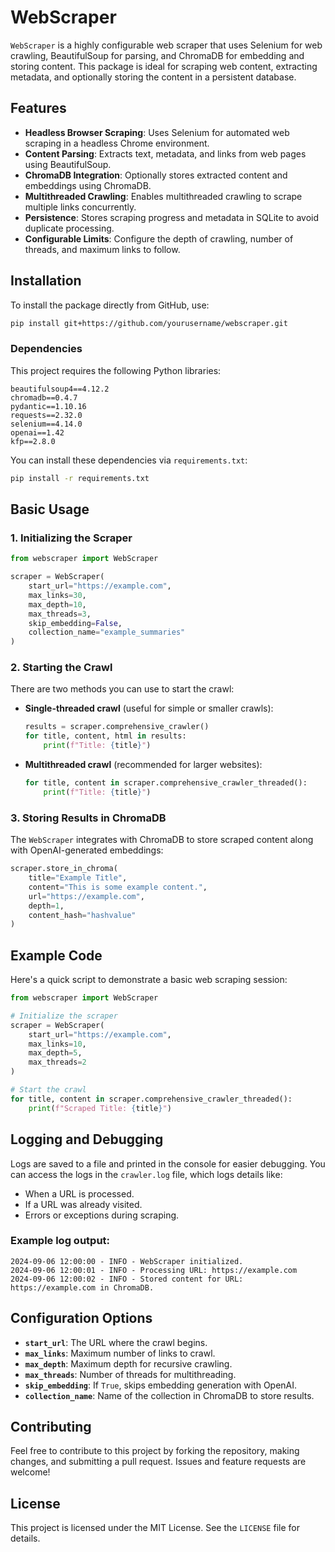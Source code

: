 
# WebScraper

`WebScraper` is a highly configurable web scraper that uses Selenium for web crawling, BeautifulSoup for parsing, and ChromaDB for embedding and storing content. This package is ideal for scraping web content, extracting metadata, and optionally storing the content in a persistent database.

## Features

- **Headless Browser Scraping**: Uses Selenium for automated web scraping in a headless Chrome environment.
- **Content Parsing**: Extracts text, metadata, and links from web pages using BeautifulSoup.
- **ChromaDB Integration**: Optionally stores extracted content and embeddings using ChromaDB.
- **Multithreaded Crawling**: Enables multithreaded crawling to scrape multiple links concurrently.
- **Persistence**: Stores scraping progress and metadata in SQLite to avoid duplicate processing.
- **Configurable Limits**: Configure the depth of crawling, number of threads, and maximum links to follow.

## Installation

To install the package directly from GitHub, use:

```bash
pip install git+https://github.com/yourusername/webscraper.git
```

### Dependencies

This project requires the following Python libraries:

```
beautifulsoup4==4.12.2
chromadb==0.4.7
pydantic==1.10.16
requests==2.32.0
selenium==4.14.0
openai==1.42
kfp==2.8.0
```

You can install these dependencies via `requirements.txt`:

```bash
pip install -r requirements.txt
```

## Basic Usage

### 1. Initializing the Scraper

```python
from webscraper import WebScraper

scraper = WebScraper(
    start_url="https://example.com",
    max_links=30,
    max_depth=10,
    max_threads=3,
    skip_embedding=False,
    collection_name="example_summaries"
)
```

### 2. Starting the Crawl

There are two methods you can use to start the crawl:

- **Single-threaded crawl** (useful for simple or smaller crawls):

    ```python
    results = scraper.comprehensive_crawler()
    for title, content, html in results:
        print(f"Title: {title}")
    ```

- **Multithreaded crawl** (recommended for larger websites):

    ```python
    for title, content in scraper.comprehensive_crawler_threaded():
        print(f"Title: {title}")
    ```

### 3. Storing Results in ChromaDB

The `WebScraper` integrates with ChromaDB to store scraped content along with OpenAI-generated embeddings:

```python
scraper.store_in_chroma(
    title="Example Title", 
    content="This is some example content.", 
    url="https://example.com", 
    depth=1, 
    content_hash="hashvalue"
)
```

## Example Code

Here's a quick script to demonstrate a basic web scraping session:

```python
from webscraper import WebScraper

# Initialize the scraper
scraper = WebScraper(
    start_url="https://example.com",
    max_links=10,
    max_depth=5,
    max_threads=2
)

# Start the crawl
for title, content in scraper.comprehensive_crawler_threaded():
    print(f"Scraped Title: {title}")
```

## Logging and Debugging

Logs are saved to a file and printed in the console for easier debugging. You can access the logs in the `crawler.log` file, which logs details like:

- When a URL is processed.
- If a URL was already visited.
- Errors or exceptions during scraping.

### Example log output:

```
2024-09-06 12:00:00 - INFO - WebScraper initialized.
2024-09-06 12:00:01 - INFO - Processing URL: https://example.com
2024-09-06 12:00:02 - INFO - Stored content for URL: https://example.com in ChromaDB.
```

## Configuration Options

- **`start_url`**: The URL where the crawl begins.
- **`max_links`**: Maximum number of links to crawl.
- **`max_depth`**: Maximum depth for recursive crawling.
- **`max_threads`**: Number of threads for multithreading.
- **`skip_embedding`**: If `True`, skips embedding generation with OpenAI.
- **`collection_name`**: Name of the collection in ChromaDB to store results.

## Contributing

Feel free to contribute to this project by forking the repository, making changes, and submitting a pull request. Issues and feature requests are welcome!

## License

This project is licensed under the MIT License. See the `LICENSE` file for details.
